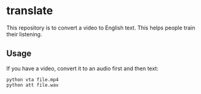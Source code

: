 # translate

This repository is to convert a video to English text. This helps people train their listening.

## Usage
If you have a video, convert it to an audio first and then text:
```
python vta file.mp4
python att file.wav
```
